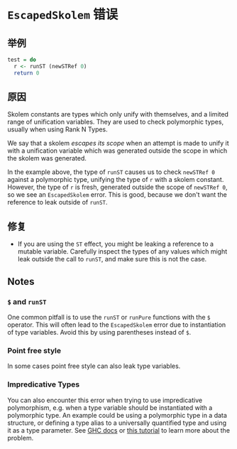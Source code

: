 # `EscapedSkolem` 错误

## 举例

```purescript
test = do
  r <- runST (newSTRef 0)
  return 0
```

## 原因

Skolem constants are types which only unify with themselves, and a limited range of unification variables. They are used to check polymorphic types, usually when using Rank N Types.

We say that a skolem _escapes its scope_ when an attempt is made to unify it with a unification variable which was generated outside the scope in which the skolem was generated.

In the example above, the type of `runST` causes us to check `newSTRef 0` against a polymorphic type, unifying the type of `r` with a skolem constant. However, the type of `r` is fresh, generated outside the scope of `newSTRef 0`, so we see an `EscapedSkolem` error. This is good, because we don't want the reference to leak outside of `runST`.

## 修复

- If you are using the `ST` effect, you might be leaking a reference to a mutable variable. Carefully inspect the types of any values which might leak outside the call to `runST`, and make sure this is not the case.

## Notes

### `$` and `runST`

One common pitfall is to use the `runST` or `runPure` functions with the `$` operator. This will often lead to the `EscapedSkolem` error due to instantiation of type variables. Avoid this by using parentheses instead of `$`.

### Point free style

In some cases point free style can also leak type variables.

### Impredicative Types

You can also encounter this error when trying to use impredicative polymorphism, e.g. when a type variable should be instantiated with a polymorphic type. An example could be using a polymorphic type in a data structure, or defining a type alias to a universally quantified type and using it as a type parameter. See [GHC docs](https://ghc.haskell.org/trac/ghc/wiki/ImpredicativePolymorphism) or [this tutorial](http://jozefg.bitbucket.org/posts/2014-12-23-impredicative.html) to learn more about the problem.
